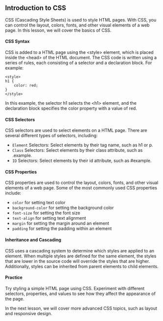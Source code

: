## Introduction to CSS

CSS (Cascading Style Sheets) is used to style HTML pages. With CSS, you can control the layout, colors, fonts, and other visual elements of a web page. In this lesson, we will cover the basics of CSS.

#### CSS Syntax

CSS is added to a HTML page using the &lt;style&gt; element, which is placed inside the &lt;head&gt; of the HTML document. The CSS code is written using a series of rules, each consisting of a selector and a declaration block. For example:

    <style>
    h1 {
        color: red;
    }
    </style>

In this example, the selector h1 selects the &lt;h1&gt; element, and the declaration block specifies the color property with a value of red.

#### CSS Selectors

CSS selectors are used to select elements on a HTML page. There are several different types of selectors, including:

- `Element` Selectors: Select elements by their tag name, such as h1 or p.
- `Class` Selectors: Select elements by their class attribute, such as .example.
- `ID` Selectors: Select elements by their id attribute, such as #example.

#### CSS Properties

CSS properties are used to control the layout, colors, fonts, and other visual elements of a web page. Some of the most commonly used CSS properties include:

- `color` for setting text color
- `background-color` for setting the background color
- `font-size` for setting the font size
- `text-align` for setting text alignment
- `margin` for setting the margin around an element
- `padding` for setting the padding within an element

#### Inheritance and Cascading

CSS uses a cascading system to determine which styles are applied to an element. When multiple styles are defined for the same element, the styles that are lower in the source code will override the styles that are higher. Additionally, styles can be inherited from parent elements to child elements.

#### Practice

Try styling a simple HTML page using CSS. Experiment with different selectors, properties, and values to see how they affect the appearance of the page.

In the next lesson, we will cover more advanced CSS topics, such as layout and responsive design.
